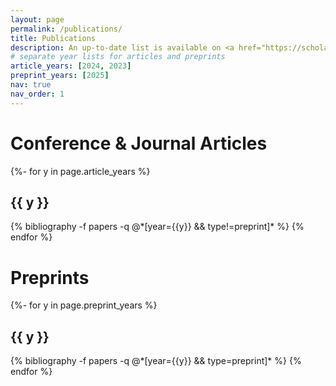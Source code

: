 ```yaml
---
layout: page
permalink: /publications/
title: Publications
description: An up-to-date list is available on <a href="https://scholar.google.com/citations?user=Lmwd5akAAAAJ&hl=en" target="_blank">Google Scholar</a>.
# separate year lists for articles and preprints
article_years: [2024, 2023]
preprint_years: [2025]
nav: true
nav_order: 1
---
```


<div class="publications">

<h1>Conference & Journal Articles</h1>
{%- for y in page.article_years %}
  <h2 class="year">{{ y }}</h2>
  {% bibliography -f papers -q @*[year={{y}} && type!=preprint]* %}
{% endfor %}

<h1>Preprints</h1>
{%- for y in page.preprint_years %}
  <h2 class="year">{{ y }}</h2>
  {% bibliography -f papers -q @*[year={{y}} && type=preprint]* %}
{% endfor %}

</div>
